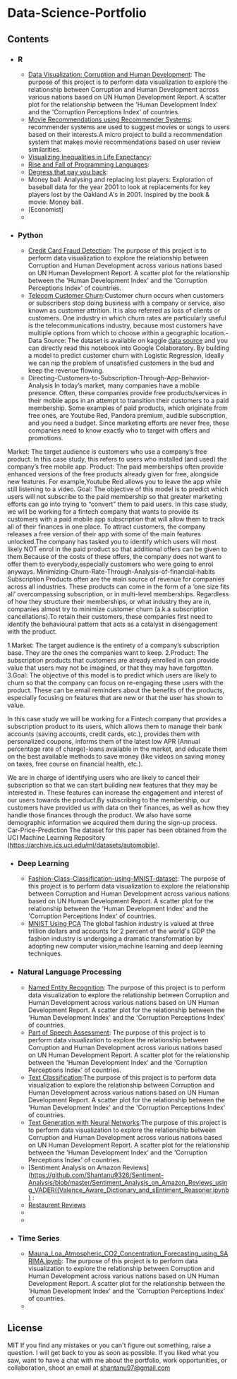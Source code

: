 # Data-Science-Portfolio
## Contents

- ### R

	- [Data Visualization: Corruption and Human Development](): The purpose of this project is to perform data visualization to explore the relationship between Corruption and Human Development across various nations based on UN Human Development Report.  A scatter plot for the relationship between the 'Human Development Index' and the 'Corruption Perceptions Index' of countries.
	- [Movie Recommendations using Recommender  Systems](): 	recommender systems are used to suggest movies or songs to users based on their interests.A micro project to build a recommendation system that makes movie recommendations based on user review similarities.
	- [Visualizing Inequalities in Life Expectancy](https://github.com/Shantanu9326/Data-Science-Portfolio/blob/master/A%20Visual%20History%20of%20Nobel%20Prize%20Winners.ipynb): 
	- [Rise and Fall of Programming Languages](https://github.com/Shantanu9326/Data-Science-Portfolio/blob/master/Rise%20and%20Fall%20of%20Programming%20Languages.ipynb): 
	- [Degress that pay you back](https://github.com/Shantanu9326/Data-Science-Portfolio/blob/master/Degress%20that%20pay%20you%20back.ipynb):  
	- Money ball: Analysing and replacing lost players: Exploration of baseball data for the year 2001 to look at replacements for key players lost by the Oakland A's in 2001. Inspired by the book & movie: Money ball.
	- [Economist]
	- 
	
- ### Python
    - [Credit Card Fraud Detection](https://github.com/Shantanu9326/Credit-Card-Fraud-Detection/blob/master/Credit_Card_Fraud_Detection.ipynb): The purpose of this project is to perform data visualization to explore the relationship between Corruption and Human Development across various nations based on UN Human Development Report.  A scatter plot for the relationship between the 'Human Development Index' and the 'Corruption Perceptions Index' of countries. 
    - [Telecom Customer Churn](https://github.com/Shantanu9326/Telecom-Customer-Churn/blob/master/Telecom_Customer_Churn.ipynb):Customer churn occurs when customers or subscribers stop doing business with a company or service, also known as customer attrition. It is also referred as loss of clients or customers. One industry in which churn rates are particularly useful is the telecommunications industry, because most customers have multiple options from which to choose within a geographic location.- Data Source: The dataset is available on kaggle [data source](https://www.kaggle.com/blastchar/telco-customer-churn) and you can directly read this notebook into Google Colaboratory. By building a model to predict customer churn with Logistic Regression, ideally we can nip the problem of unsatisfied customers in the bud and keep the revenue flowing.
    - Directing-Customers-to-Subscription-Through-App-Behavior-Analysis
In today’s market, many companies have a mobile presence. Often, these companies provide free products/services in their mobile apps in an attempt to transition their customers to a paid membership. Some examples of paid products, which originate from free ones, are Youtube Red, Pandora premium, audible subscription, and you need a budget. Since marketing efforts are never free, these companies need to know exactly who to target with offers and promotions.

Market: The target audience is customers who use a company’s free product. In this case study, this refers to users who installed (and used) the company’s free mobile app.
Product: The paid memberships often provide enhanced versions of the free products already given for free, alongside new features. For example,Youtube Red allows you to leave the app while still listening to a video.
Goal: The objective of this model is to predict which users will not subscribe to the paid membership so that greater marketing efforts can go into trying to “convert” them to paid users.
In this case study, we will be working for a fintech company that wants to provide its customers with a paid mobile app subscription that will allow them to track all of their finances in one place. To attract customers, the company releases a free version of their app with some of the main features unlocked.The company has tasked you to identify which users will most likely NOT enrol in the paid product so that additional offers can be given to them.Because of the costs of these offers, the company does not want to offer them to everybody,especially customers who were going to enrol anyways.
 Minimizing-Churn-Rate-Through-Analysis-of-financial-habits
Subscription Products often are the main source of revenue for companies across all industries. These products can come in the form of a ‘one size fits all’ overcompassing subscription, or in multi-level memberships. Regardless of how they structure their memberships, or what industry they are in, companies almost try to minimize customer churn (a.k.a subscription cancellations).To retain their customers, these companies first need to identify the behavioural pattern that acts as a catalyst in disengagement with the product.

1.Market: The target audience is the entirety of a company’s subscription base. They are the ones the companies want to keep. 2.Product: The subscription products that customers are already enrolled in can provide value that users may not be imagined, or that they may have forgotten. 3.Goal: The objective of this model is to predict which users are likely to churn so that the company can focus on re-engaging these users with the product. These can be email reminders about the benefits of the products, especially focusing on features that are new or that the user has shown to value.

In this case study we will be working for a Fintech company that provides a subscription product to its users, which allows them to manage their bank accounts (saving accounts, credit cards, etc.), provides them with personalized coupons, informs them of the latest low APR (Annual percentage rate of charge)-loans available in the market, and educate them on the best available methods to save money (like videos on saving money on taxes, free course on financial health, etc.).

We are in charge of identifying users who are likely to cancel their subscription so that we can start building new features that they may be interested in. These features can increase the engagement and interest of our users towards the product.By subscribing to the membership, our customers have provided us with data on their finances, as well as how they handle those finances through the product. We also have some demographic information we acquired them during the sign-up process.
Car-Price-Prediction
The dataset for this paper has been obtained from the UCI Machine Learning Repository (https://archive.ics.uci.edu/ml/datasets/automobile).
- ### Deep Learning
    - [Fashion-Class-Classification-using-MNIST-dataset](https://github.com/Shantanu9326/Credit-Card-Fraud-Detection/blob/master/Credit_Card_Fraud_Detection.ipynb): The purpose of this project is to perform data visualization to explore the relationship between Corruption and Human Development across various nations based on UN Human Development Report.  A scatter plot for the relationship between the 'Human Development Index' and the 'Corruption Perceptions Index' of countries.
    - [MNIST Using PCA](https://github.com/Shantanu9326/Fashion-Class-Classification-using-MNIST-dataset/blob/master/MNIST_USING_PCA.ipynb) The global fashion industry is valued at three trillion dollars and accounts for 2 percent of the world's GDP the fashion industry is undergoing a dramatic transformation by adopting new computer vision,machine learning and deep learning techniques.
    
- ### Natural Language Processing 
     - [Named Entity Recognition](https://github.com/Shantanu9326/Text-Mining-Mini-Projects/blob/master/Named_Entity_Recognition.ipynb): The purpose of this project is to perform data visualization to explore the relationship between Corruption and Human Development across various nations based on UN Human Development Report.  A scatter plot for the relationship between the 'Human Development Index' and the 'Corruption Perceptions Index' of countries.
     - [Part of Speech Assessment](https://github.com/Shantanu9326/Text-Mining-Mini-Projects/blob/master/Part_of_Speech_Assessment.ipynb): The purpose of this project is to perform data visualization to explore the relationship between Corruption and Human Development across various nations based on UN Human Development Report.  A scatter plot for the relationship between the 'Human Development Index' and the 'Corruption Perceptions Index' of countries.
     - [Text Classification](https://github.com/Shantanu9326/Text-Mining-Mini-Projects/blob/master/Text_Classification.ipynb):The purpose of this project is to perform data visualization to explore the relationship between Corruption and Human Development across various nations based on UN Human Development Report.  A scatter plot for the relationship between the 'Human Development Index' and the 'Corruption Perceptions Index' of countries.
     - [Text Generation with Neural Networks](https://github.com/Shantanu9326/Text-Mining-Mini-Projects/blob/master/Text_Classification.ipynb):The purpose of this project is to perform data visualization to explore the relationship between Corruption and Human Development across various nations based on UN Human Development Report.  A scatter plot for the relationship between the 'Human Development Index' and the 'Corruption Perceptions Index' of countries.
     - [Sentiment Analysis on Amazon Reviews](https://github.com/Shantanu9326/Sentiment-Analysis/blob/master/Sentiment_Analysis_on_Amazon_Reviews_using_VADER((Valence_Aware_Dictionary_and_sEntiment_Reasoner.ipynb) :
     - [Restaurent Reviews](https://github.com/Shantanu9326/Sentiment-Analysis/blob/master/Restaurant_Reviews.ipynb)
     - 
     - 

- ### Time Series
  - [Mauna_Loa_Atmospheric_CO2_Concentration_Forecasting_using_SARIMA.ipynb](https://github.com/Shantanu9326/Forecasting/blob/master/Mauna_Loa_Atmospheric_CO2_Concentration_Forecasting_using_SARIMA.ipynb): The purpose of this project is to perform data visualization to explore the relationship between Corruption and Human Development across various nations based on UN Human Development Report.  A scatter plot for the relationship between the 'Human Development Index' and the 'Corruption Perceptions Index' of countries.
  - 
License
----
MIT
If you find any mistakes or you can't figure out something, raise a question. I will get back to you as soon as possible. If you liked what you saw, want to have a chat with me about the portfolio, work opportunities, or collaboration, shoot an email at shantanu97@gmail.com
